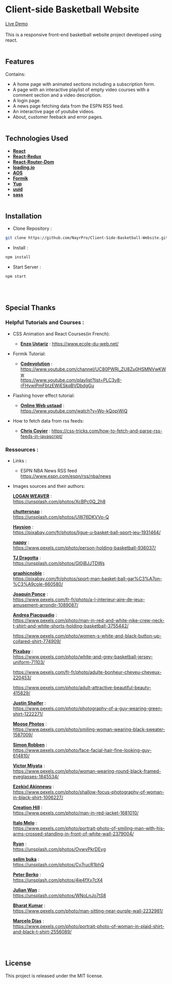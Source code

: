 # Client-side Basketball Website

[Live Demo](https://NayrPro.github.io/Client-Side-Basketball-Website/../../../build/index.html)
<br/><br/>
This is a responsive front-end basketball website project developed using react.
<br/><br/>

## Features 
 Contains:
 * A home page with animated sections including a subscription form.
 * A page with an interactive playlist of empty video courses with a comment section and a video description.
 * A login page.
 * A news page fetching data from the ESPN RSS feed.
 * An interactive page of youtube videos.
 * About, customer feeback and error pages.
<br/><br/> 
## Technologies Used
* [**React**](https://github.com/facebook/react)
* [**React-Redux**](https://github.com/reduxjs/react-redux)
* [**React-Router-Dom**](https://reactrouter.com/web/guides/quick-start)
* [**loading.io**](https://loading.io/css/)
* [**AOS**](https://github.com/michalsnik/aos) 
* [**Formik**](https://github.com/formium/formik)
* [**Yup**](https://github.com/jquense/yup)
* [**uuid**](https://www.npmjs.com/package/uuid)
* [**sass**](https://sass-lang.com/)
<br/><br/>
## Installation

* Clone Repository :
```bash
git clone https://github.com/NayrPro/Client-Side-Basketball-Website.git
```

* Install :
```bash
npm install
```

* Start Server :
```bash
npm start
```
<br/><br/>
## Special Thanks

### Helpful Tutorials and Courses :

* CSS Animation and React Courses(in French):

    * [**Enzo Ustariz**](https://github.com/Ziratsu) : https://www.ecole-du-web.net/

* Formik Tutorial:
  
    * [**Codevolution**](https://github.com/gopinav) : https://www.youtube.com/channel/UC80PWRj_ZU8Zu0HSMNVwKWw<br>
    https://www.youtube.com/playlist?list=PLC3y8-rFHvwiPmFbtzEWjESkqBVDbdgGu

* Flashing hover effect tutorial:
  * [**Online Web ustaad**](https://www.youtube.com/channel/UC8xTHK97Ng__KZvGcO_K7CA) :  
    https://www.youtube.com/watch?v=Wo-kQopjWiQ

* How to fetch data from rss feeds:
    * [**Chris Coyier**](https://chriscoyier.net/) : 
https://css-tricks.com/how-to-fetch-and-parse-rss-feeds-in-javascript/

### Ressources :

* Links :

  * ESPN NBA News RSS feed https://www.espn.com/espn/rss/nba/news

* Images sources and their authors: 
    
    [**LOGAN WEAVER**](https://unsplash.com/@lgnwvr) : <br/>  https://unsplash.com/photos/XcBPc0Q_2h8

    [**chuttersnap**](https://unsplash.com/@chuttersnap) : <br/> 
    https://unsplash.com/photos/UW76DKVVo-Q

    [**Haysion**](https://pixabay.com/fr/users/haysion-4113219/) : <br/>
    https://pixabay.com/fr/photos/ligue-u-basket-ball-sport-jeu-1931464/

    [**nappy**](https://www.pexels.com/@nappy) : <br/>
    https://www.pexels.com/photo/person-holding-basketball-936037/

    [**TJ Dragotta**](https://unsplash.com/@tjdragotta) : <br/> 
    https://unsplash.com/photos/Gl0jBJJTDWs

    [**graphicnoble**](https://pixabay.com/fr/users/graphicnoble-824374/) : <br/> 
    https://pixabay.com/fr/photos/sport-man-basket-ball-gar%C3%A7on-%C3%A9cole-660580/

    [**Joaquin Ponce**](https://www.pexels.com/fr-fr/@juakirijino) : <br/>
    https://www.pexels.com/fr-fr/photo/a-l-interieur-aire-de-jeux-amusement-arrondir-1089087/

    [**Andrea Piacquadio**](https://www.pexels.com/@olly) : <br/> 
    https://www.pexels.com/photo/man-in-red-and-white-nike-crew-neck-t-shirt-and-white-shorts-holding-basketball-3755442/
    
    https://www.pexels.com/photo/women-s-white-and-black-button-up-collared-shirt-774909/

    [**Pixabay**](https://www.pexels.com/fr-fr/@pixabay) : <br/> 
    https://www.pexels.com/photo/white-and-grey-basketball-jersey-uniform-71103/

    https://www.pexels.com/fr-fr/photo/adulte-bonheur-cheveu-cheveux-220453/

    https://www.pexels.com/photo/adult-attractive-beautiful-beauty-415829/

    [**Justin Shaifer**](https://www.pexels.com/fr-fr/@justin-shaifer-501272) : <br/> 
    https://www.pexels.com/photo/photography-of-a-guy-wearing-green-shirt-1222271/

    [**Moose Photos**](https://www.pexels.com/@moose-photos-170195) : <br/> 
    https://www.pexels.com/photo/smiling-woman-wearing-black-sweater-1587009/

    [**Simon Robben**](https://www.pexels.com/@simon-robben-55958) : <br/> 
    https://www.pexels.com/photo/face-facial-hair-fine-looking-guy-614810/

    [**Victor Miyata**](https://www.pexels.com/@victor-miyata-903361) : <br/>
    https://www.pexels.com/photo/woman-wearing-round-black-framed-eyeglasses-1845534/

    [**Ezekixl Akinnewu**](https://www.pexels.com/@ezekixl) : <br/>
    https://www.pexels.com/photo/shallow-focus-photography-of-woman-in-black-shirt-1006227/

    [**Creation Hill**](https://www.pexels.com/@creationhill) : <br/> 
    https://www.pexels.com/photo/man-in-red-jacket-1681010/

    [**Italo Melo**](https://www.pexels.com/@italo-melo-881954) : <br/>
    https://www.pexels.com/photo/portrait-photo-of-smiling-man-with-his-arms-crossed-standing-in-front-of-white-wall-2379004/

    [**Ryan**](https://unsplash.com/@\_ryan_) : <br/> 
    https://unsplash.com/photos/OywyPkrDEvg

    [**selim buka**](https://unsplash.com/@selimbuka) : <br/>
    https://unsplash.com/photos/Cv7rucR1bhQ

    [**Peter Berko**](https://unsplash.com/@peter_berko) : <br/>
    https://unsplash.com/photos/4ie4fXv7cX4

    [**Julian Wan**](https://unsplash.com/@julianwan) : <br/>
    https://unsplash.com/photos/WNoLnJo7tS8

    [**Bharat Kumar**](https://www.pexels.com/@bharatkuiper) : <br/> 
    https://www.pexels.com/photo/man-sitting-near-purple-wall-2232981/

    [**Marcelo Dias**](https://www.pexels.com/@marcelodias) : <br/>
    https://www.pexels.com/photo/portrait-photo-of-woman-in-plaid-shirt-and-black-t-shirt-2556089/

    
<br/><br/>    
## License

This project is released under the MIT license.